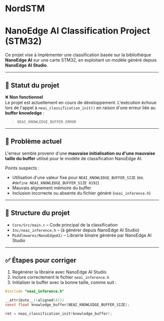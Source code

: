 # NordSTM
# NanoEdge AI Classification Project (STM32)

Ce projet vise à implémenter une classification basée sur la bibliothèque **NanoEdge AI** sur une carte STM32, en exploitant un modèle généré depuis **NanoEdge AI Studio**.

---

## 🚧 Statut du projet

❌ **Non fonctionnel**  
Le projet est actuellement en cours de développement. L'exécution échoue lors de l'appel à `neai_classification_init()` en raison d'une erreur liée au **buffer knowledge** :  

> `NEAI_KNOWLEDGE_BUFFER_ERROR`

---

## 🔧 Problème actuel

L'erreur semble provenir d'une **mauvaise initialisation ou d'une mauvaise taille du buffer** utilisé pour le modèle de classification NanoEdge AI.

Points suspects :
- Utilisation d'une valeur fixe pour `NEAI_KNOWLEDGE_BUFFER_SIZE` (ex. `#define NEAI_KNOWLEDGE_BUFFER_SIZE 8192`)
- Mauvais alignement mémoire du buffer
- Inclusion incorrecte ou absente du fichier généré (`neai_inference.h`)

---

## 📁 Structure du projet

- `Core/Src/main.c` – Code principal de la classification
- `Inc/neai_inference.h` – (à générer depuis NanoEdge AI Studio)
- `Middlewares/NanoEdgeAI/` – Librairie binaire générée par NanoEdge AI Studio

---

## ✅ Étapes pour corriger

1. Regénérer la librairie avec NanoEdge AI Studio
2. Inclure correctement le fichier `neai_inference.h`
3. Initialiser le buffer avec la bonne taille, comme suit :

```c
#include "neai_inference.h"

__attribute__((aligned(4))) 
const float knowledge_buffer[NEAI_KNOWLEDGE_BUFFER_SIZE];

ret = neai_classification_init(knowledge_buffer);
